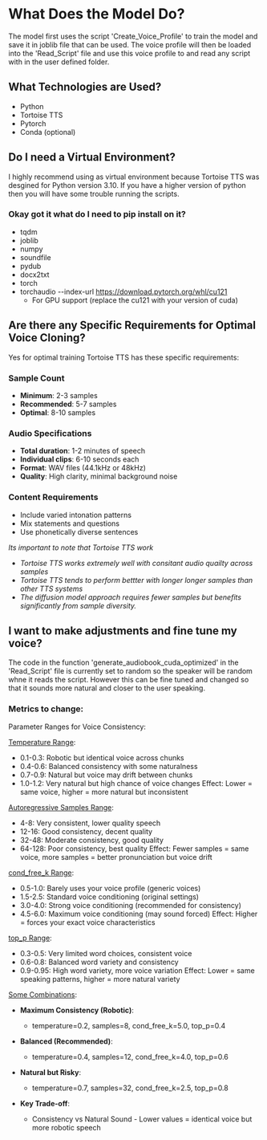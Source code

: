 # What Does the Model Do?
The model first uses the script 'Create_Voice_Profile' to train the model and save it in joblib file that can be used. The voice profile will then be loaded into the 'Read_Script' file and use this voice profile to and read any script with in the user defined folder. 

## What Technologies are Used?
- Python
- Tortoise TTS
- Pytorch
- Conda (optional)

## Do I need a Virtual Environment?
I highly recommend using as virtual environment because Tortoise TTS was desgined for Python version 3.10. If you have a higher version of python then you will have some trouble running the scripts. 

### Okay got it what do I need to pip install on it?
- tqdm
- joblib
- numpy
- soundfile
- pydub
- docx2txt
- torch
- torchaudio --index-url https://download.pytorch.org/whl/cu121
  * For GPU support (replace the cu121 with your version of cuda)

## Are there any Specific Requirements for Optimal Voice Cloning?
Yes for optimal training Tortoise TTS has these specific requirements:
### Sample Count

- **Minimum**: 2-3 samples
- **Recommended**: 5-7 samples
- **Optimal**: 8-10 samples

### Audio Specifications

- **Total duration**: 1-2 minutes of speech
- **Individual clips**: 6-10 seconds each
- **Format**: WAV files (44.1kHz or 48kHz)
- **Quality**: High clarity, minimal background noise

### Content Requirements

- Include varied intonation patterns
- Mix statements and questions
- Use phonetically diverse sentences

*Its important to note that Tortoise TTS work*
- *Tortoise TTS works extremely well with consitant audio quailty across samples*
- *Tortoise TTS tends to perform bettter with longer longer samples than other TTS systems*
- *The diffusion model approach requires fewer samples but benefits significantly from sample diversity.* 

## I want to make adjustments and fine tune my voice?
The code in the function 'generate_audiobook_cuda_optimized' in the 'Read_Script' file is currently set to random so the speaker will be random whne it reads the script. However this can be fine tuned and changed so that it sounds more natural and closer to the user speaking. 

### Metrics to change:
Parameter Ranges for Voice Consistency:

<ins>Temperature Range</ins>:

- 0.1-0.3: Robotic but identical voice across chunks
- 0.4-0.6: Balanced consistency with some naturalness
- 0.7-0.9: Natural but voice may drift between chunks
- 1.0-1.2: Very natural but high chance of voice changes
Effect: Lower = same voice, higher = more natural but inconsistent

<ins>Autoregressive Samples Range</ins>:

- 4-8: Very consistent, lower quality speech
- 12-16: Good consistency, decent quality
- 32-48: Moderate consistency, good quality
- 64-128: Poor consistency, best quality
Effect: Fewer samples = same voice, more samples = better pronunciation but voice drift

<ins>cond_free_k Range</ins>:

- 0.5-1.0: Barely uses your voice profile (generic voices)
- 1.5-2.5: Standard voice conditioning (original settings)
- 3.0-4.0: Strong voice conditioning (recommended for consistency)
- 4.5-6.0: Maximum voice conditioning (may sound forced)
Effect: Higher = forces your exact voice characteristics

<ins>top_p Range</ins>:

- 0.3-0.5: Very limited word choices, consistent voice
- 0.6-0.8: Balanced word variety and consistency
- 0.9-0.95: High word variety, more voice variation
Effect: Lower = same speaking patterns, higher = more natural variety

<ins>Some Combinations</ins>:
* **Maximum Consistency (Robotic)**:
  - temperature=0.2, samples=8, cond_free_k=5.0, top_p=0.4

* **Balanced (Recommended)**:
  - temperature=0.4, samples=12, cond_free_k=4.0, top_p=0.6

* **Natural but Risky**:
  - temperature=0.7, samples=32, cond_free_k=2.5, top_p=0.8

* **Key Trade-off**:
  - Consistency vs Natural Sound - Lower values = identical voice but more robotic speech
